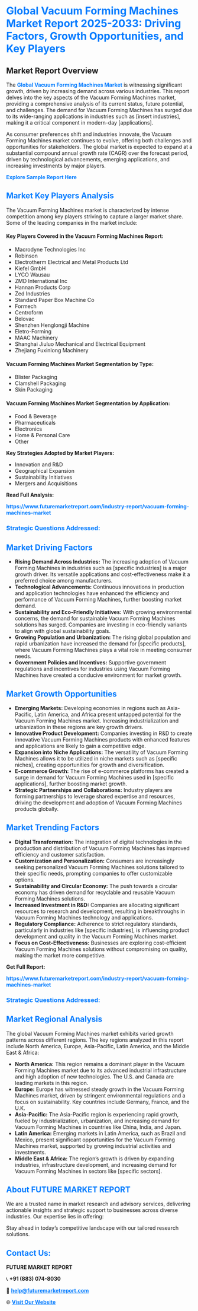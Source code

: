 <h1 style="color: #007BFF;">Global Vacuum Forming Machines Market Report 2025-2033: Driving Factors, Growth Opportunities, and Key Players</h1>

<section id="overview">
<h2>Market Report Overview</h2>
<p>The <a href="https://www.futuremarketreport.com/industry-report/vacuum-forming-machines-market" style="color: #007BFF; text-decoration: none;"><strong>Global Vacuum Forming Machines Market</strong></a> is witnessing significant growth, driven by increasing demand across various industries. This report delves into the key aspects of the Vacuum Forming Machines market, providing a comprehensive analysis of its current status, future potential, and challenges. The demand for Vacuum Forming Machines has surged due to its wide-ranging applications in industries such as [insert industries], making it a critical component in modern-day [applications].</p>
<p>As consumer preferences shift and industries innovate, the Vacuum Forming Machines market continues to evolve, offering both challenges and opportunities for stakeholders. The global market is expected to expand at a substantial compound annual growth rate (CAGR) over the forecast period, driven by technological advancements, emerging applications, and increasing investments by major players.</p>
</section>

<section id="overview">
<p><a href="https://www.futuremarketreport.com/request-sample/reportId=109714" style="color: #007BFF; text-decoration: none;"><strong>Explore Sample Report Here</strong></a></p>
</section>

<section id="key-players">
<h2 style="color: #007BFF;">Market Key Players Analysis</h2>
<p>The Vacuum Forming Machines market is characterized by intense competition among key players striving to capture a larger market share. Some of the leading companies in the market include:</p>
<h4>Key Players Covered in the Vacuum Forming Machines Report:</h4>
<ul><li>Macrodyne Technologies Inc</li><li>Robinson</li><li>Electrotherm Electrical and Metal Products Ltd</li><li>Kiefel GmbH</li><li>LYCO Wausau</li><li>ZMD International Inc</li><li>Hannan Products Corp</li><li>Zed Industries</li><li>Standard Paper Box Machine Co</li><li>Formech</li><li>Centroform</li><li>Belovac</li><li>Shenzhen Henglongji Machine</li><li>Eletro-Forming</li><li>MAAC Machinery</li><li>Shanghai Jiuluo Mechanical and Electrical Equipment</li><li>Zhejiang Fuxinlong Machinery</li></ul>
<h4>Vacuum Forming Machines Market Segmentation by Type:</h4>
<ul><li>Blister Packaging</li><li>Clamshell Packaging</li><li>Skin Packaging</li></ul>

<h4>Vacuum Forming Machines Market Segmentation by Application:</h4>
<ul><li>Food &amp; Beverage</li><li>Pharmaceuticals</li><li>Electronics</li><li>Home &amp; Personal Care</li><li>Other</li></ul>
<p><strong>Key Strategies Adopted by Market Players:</strong></p>
<ul>
<li>Innovation and R&D</li>
<li>Geographical Expansion</li>
<li>Sustainability Initiatives</li>
<li>Mergers and Acquisitions</li>
</ul>
</section>

<section>
<p><strong>Read Full Analysis: </strong></p><a href="https://www.futuremarketreport.com/industry-report/vacuum-forming-machines-market" style="color: #007BFF; text-decoration: none;"><strong>https://www.futuremarketreport.com/industry-report/vacuum-forming-machines-market</strong></a>
<h3 style="color: #007BFF;">Strategic Questions Addressed:</h3>
</section>

<section id="driving-factors">
<h2 style="color: #007BFF;">Market Driving Factors</h2>
<ul>
<li><strong>Rising Demand Across Industries:</strong> The increasing adoption of Vacuum Forming Machines in industries such as [specific industries] is a major growth driver. Its versatile applications and cost-effectiveness make it a preferred choice among manufacturers.</li>
<li><strong>Technological Advancements:</strong> Continuous innovations in production and application technologies have enhanced the efficiency and performance of Vacuum Forming Machines, further boosting market demand.</li>
<li><strong>Sustainability and Eco-Friendly Initiatives:</strong> With growing environmental concerns, the demand for sustainable Vacuum Forming Machines solutions has surged. Companies are investing in eco-friendly variants to align with global sustainability goals.</li>
<li><strong>Growing Population and Urbanization:</strong> The rising global population and rapid urbanization have increased the demand for [specific products], where Vacuum Forming Machines plays a vital role in meeting consumer needs.</li>
<li><strong>Government Policies and Incentives:</strong> Supportive government regulations and incentives for industries using Vacuum Forming Machines have created a conducive environment for market growth.</li>
</ul>
</section>

<section id="growth-opportunities">
<h2 style="color: #007BFF;">Market Growth Opportunities</h2>
<ul>
<li><strong>Emerging Markets:</strong> Developing economies in regions such as Asia-Pacific, Latin America, and Africa present untapped potential for the Vacuum Forming Machines market. Increasing industrialization and urbanization in these regions are key growth drivers.</li>
<li><strong>Innovative Product Development:</strong> Companies investing in R&D to create innovative Vacuum Forming Machines products with enhanced features and applications are likely to gain a competitive edge.</li>
<li><strong>Expansion into Niche Applications:</strong> The versatility of Vacuum Forming Machines allows it to be utilized in niche markets such as [specific niches], creating opportunities for growth and diversification.</li>
<li><strong>E-commerce Growth:</strong> The rise of e-commerce platforms has created a surge in demand for Vacuum Forming Machines used in [specific applications], further boosting market growth.</li>
<li><strong>Strategic Partnerships and Collaborations:</strong> Industry players are forming partnerships to leverage shared expertise and resources, driving the development and adoption of Vacuum Forming Machines products globally.</li>
</ul>
</section>

<section id="trending-factors">
<h2 style="color: #007BFF;">Market Trending Factors</h2>
<ul>
<li><strong>Digital Transformation:</strong> The integration of digital technologies in the production and distribution of Vacuum Forming Machines has improved efficiency and customer satisfaction.</li>
<li><strong>Customization and Personalization:</strong> Consumers are increasingly seeking personalized Vacuum Forming Machines solutions tailored to their specific needs, prompting companies to offer customizable options.</li>
<li><strong>Sustainability and Circular Economy:</strong> The push towards a circular economy has driven demand for recyclable and reusable Vacuum Forming Machines solutions.</li>
<li><strong>Increased Investment in R&D:</strong> Companies are allocating significant resources to research and development, resulting in breakthroughs in Vacuum Forming Machines technology and applications.</li>
<li><strong>Regulatory Compliance:</strong> Adherence to strict regulatory standards, particularly in industries like [specific industries], is influencing product development and quality in the Vacuum Forming Machines market.</li>
<li><strong>Focus on Cost-Effectiveness:</strong> Businesses are exploring cost-efficient Vacuum Forming Machines solutions without compromising on quality, making the market more competitive.</li>
</ul>
</section>

<section>
<p><strong>Get Full Report: </strong></p><a href="https://www.futuremarketreport.com/industry-report/vacuum-forming-machines-market" style="color: #007BFF; text-decoration: none;"><strong>https://www.futuremarketreport.com/industry-report/vacuum-forming-machines-market</strong></a>
<h3 style="color: #007BFF;">Strategic Questions Addressed:</h3>
</section>


<section id="regional-analysis">
<h2 style="color: #007BFF;">Market Regional Analysis</h2>
<p>The global Vacuum Forming Machines market exhibits varied growth patterns across different regions. The key regions analyzed in this report include North America, Europe, Asia-Pacific, Latin America, and the Middle East & Africa:</p>
<ul>
<li><strong>North America:</strong> This region remains a dominant player in the Vacuum Forming Machines market due to its advanced industrial infrastructure and high adoption of new technologies. The U.S. and Canada are leading markets in this region.</li>
<li><strong>Europe:</strong> Europe has witnessed steady growth in the Vacuum Forming Machines market, driven by stringent environmental regulations and a focus on sustainability. Key countries include Germany, France, and the U.K.</li>
<li><strong>Asia-Pacific:</strong> The Asia-Pacific region is experiencing rapid growth, fueled by industrialization, urbanization, and increasing demand for Vacuum Forming Machines in countries like China, India, and Japan.</li>
<li><strong>Latin America:</strong> Emerging markets in Latin America, such as Brazil and Mexico, present significant opportunities for the Vacuum Forming Machines market, supported by growing industrial activities and investments.</li>
<li><strong>Middle East & Africa:</strong> The region’s growth is driven by expanding industries, infrastructure development, and increasing demand for Vacuum Forming Machines in sectors like [specific sectors].</li>
</ul>
</section>

<footer>
<h2 style="color: #007BFF;">About FUTURE MARKET REPORT</h2>
<p>We are a trusted name in market research and advisory services, delivering actionable insights and strategic support to businesses across diverse industries. Our expertise lies in offering:</p>

<p>Stay ahead in today’s competitive landscape with our tailored research solutions.</p>

<h2 style="color: #007BFF;">Contact Us:</h2>
<p><strong>FUTURE MARKET REPORT</strong></p>
<p>📞 <strong>+91 (883) 074-8030</strong></p>
<p>📧 <strong><a href="mailto:help@futuremarketreport.com" style="color: #007BFF;">help@futuremarketreport.com</a></strong></p>
<p>🌐 <strong><a href="https://www.futuremarketreport.com/" style="color: #007BFF;">Visit Our Website</a></strong></p>
</footer>